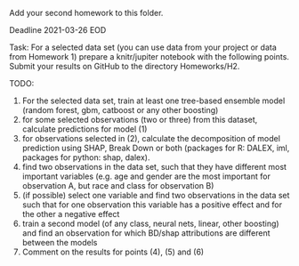 Add your second homework to this folder.

Deadline 2021-03-26 EOD


Task:
For a selected data set (you can use data from your project or data from Homework 1) prepare a knitr/jupiter notebook with the following points.
Submit your results on GitHub to the directory Homeworks/H2.

TODO:
1. For the selected data set, train at least one tree-based ensemble model (random forest, gbm, catboost or any other boosting)
2. for some selected observations (two or three) from this dataset, calculate predictions for model (1)
3. for observations selected in (2), calculate the decomposition of model prediction using SHAP, Break Down or both (packages for R: DALEX, iml, packages for python: shap, dalex).
4. find two observations in the data set, such that they have different most important variables (e.g. age and gender are the most important for observation A, but race and class for observation B)
5. (if possible) select one variable and find two observations in the data set such that for one observation this variable has a positive effect and for the other a negative effect
6. train a second model (of any class, neural nets, linear, other boosting) and find an observation for which BD/shap attributions are different between the models
7. Comment on the results for points (4), (5) and (6)

